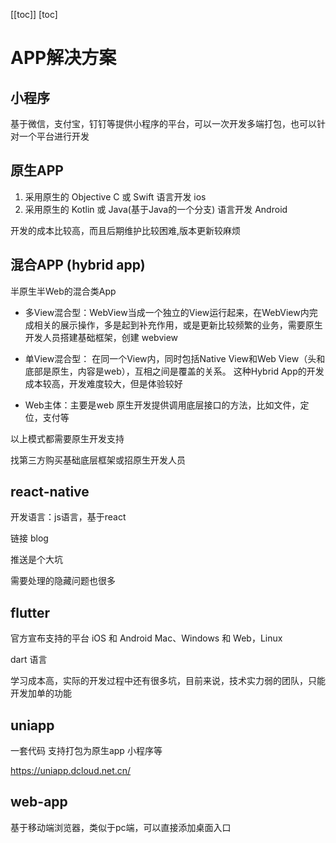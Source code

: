 [[toc]]
[toc]

# APP解决方案

## 小程序

基于微信，支付宝，钉钉等提供小程序的平台，可以一次开发多端打包，也可以针对一个平台进行开发

## 原生APP

1. 采用原生的 Objective C 或 Swift 语言开发 ios
2. 采用原生的 Kotlin  或 Java(基于Java的一个分支) 语言开发 Android

开发的成本比较高，而且后期维护比较困难,版本更新较麻烦

## 混合APP (hybrid app)  

半原生半Web的混合类App

- 多View混合型：WebView当成一个独立的View运行起来，在WebView内完成相关的展示操作，多是起到补充作用，或是更新比较频繁的业务，需要原生开发人员搭建基础框架，创建 webview

- 单View混合型： 在同一个View内，同时包括Native View和Web View（头和底部是原生，内容是web），互相之间是覆盖的关系。 这种Hybrid App的开发成本较高，开发难度较大，但是体验较好

- Web主体：主要是web  原生开发提供调用底层接口的方法，比如文件，定位，支付等

以上模式都需要原生开发支持

找第三方购买基础底层框架或招原生开发人员


## react-native

开发语言：js语言，基于react

链接 blog

推送是个大坑 

需要处理的隐藏问题也很多

## flutter

官方宣布支持的平台 iOS 和 Android Mac、Windows 和 Web，Linux 

dart 语言

学习成本高，实际的开发过程中还有很多坑，目前来说，技术实力弱的团队，只能开发加单的功能


## uniapp

一套代码 支持打包为原生app  小程序等

https://uniapp.dcloud.net.cn/



## web-app

基于移动端浏览器，类似于pc端，可以直接添加桌面入口



